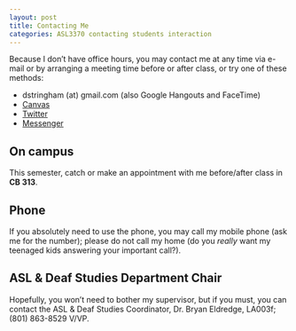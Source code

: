 ```yaml
---
layout: post
title: Contacting Me
categories: ASL3370 contacting students interaction
---
```


Because I don’t have office hours, you may contact me at any time via e-mail or by arranging a meeting time before or after class, or try one of these methods:

* dstringham (at) gmail.com (also Google Hangouts and FaceTime)
* [Canvas](https://uvu.instructure.com)
* [Twitter](http://twitter.com/stringd)
* [Messenger](https://www.messenger.com)

## On campus

This semester, catch or make an appointment with me before/after class in **CB 313**.

## Phone

If you absolutely need to use the phone, you may call my mobile phone (ask me for the number); please do not call my home (do you *really* want my teenaged kids answering your important call?).

## ASL & Deaf Studies Department Chair

Hopefully, you won’t need to bother my supervisor, but if you must, you can contact the ASL & Deaf Studies Coordinator, Dr. Bryan Eldredge, LA003f; (801) 863-8529 V/VP.